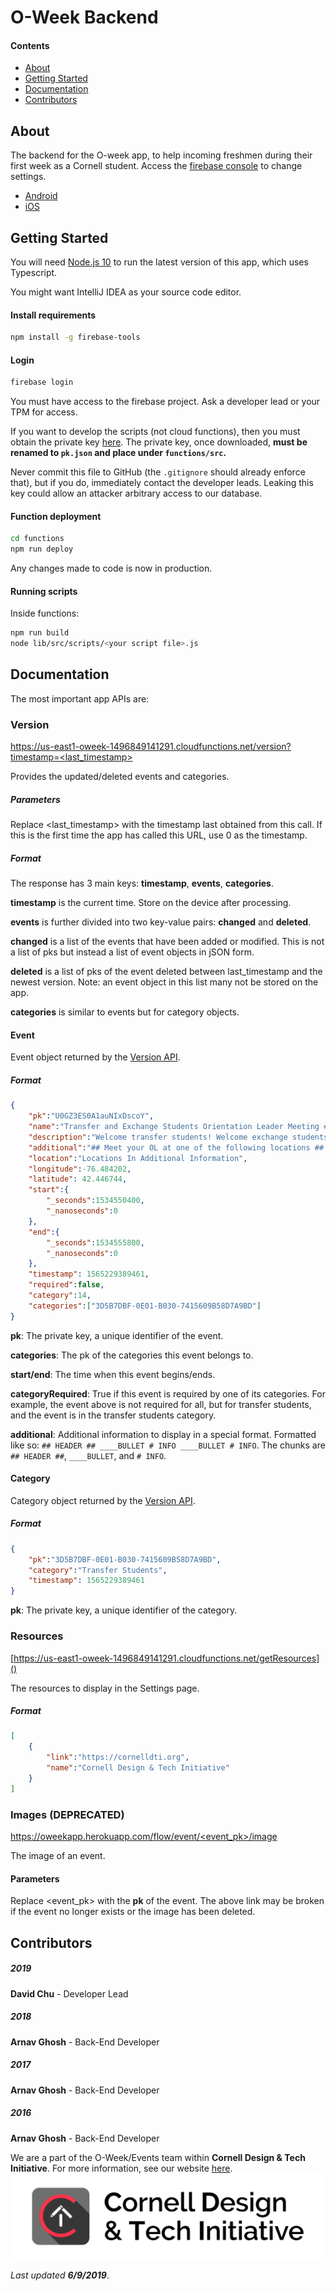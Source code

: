 O-Week Backend
======
#### Contents
  - [About](#about)
  - [Getting Started](#getting-started)
  - [Documentation](#documentation)
  - [Contributors](#contributors)
  
## About
The backend for the O-week app, to help incoming freshmen during their first week as a Cornell student. Access the [firebase console](https://console.firebase.google.com/u/0/project/oweek-1496849141291/overview) to change settings.
- [Android](https://github.com/cornell-dti/o-week-android)
- [iOS](https://github.com/cornell-dti/events-manager-ios)


## Getting Started
You will need [Node.js 10](https://nodejs.org/en/) to run the latest version of this app, which uses Typescript. 

You might want IntelliJ IDEA as your source code editor.

#### Install requirements
```bash
npm install -g firebase-tools
```

#### Login
```bash
firebase login
```

You must have access to the firebase project. Ask a developer lead or your TPM for access.

If you want to develop the scripts (not cloud functions), then you must obtain the private key [here](https://console.firebase.google.com/u/0/project/oweek-1496849141291/settings/serviceaccounts/adminsdk). The private key, once downloaded, **must be renamed to `pk.json` and place under `functions/src`.** 

Never commit this file to GitHub (the `.gitignore` should already enforce that), but if you do, immediately contact the developer leads. Leaking this key could allow an attacker arbitrary access to our database.

#### Function deployment
```bash
cd functions
npm run deploy
```
Any changes made to code is now in production.

#### Running scripts
Inside functions:
```bash
npm run build
node lib/src/scripts/<your script file>.js
```

## Documentation
The most important app APIs are:

### Version
[https://us-east1-oweek-1496849141291.cloudfunctions.net/version?timestamp=<last_timestamp>](https://us-east1-oweek-1496849141291.cloudfunctions.net/version?timestamp=0)

Provides the updated/deleted events and categories.

##### Parameters
Replace <last_timestamp> with the timestamp last obtained from this call. If this is the first time the app has called this URL, use 0 as the timestamp.

##### Format
The response has 3 main keys: **timestamp**, **events**, **categories**. 

**timestamp** is the current time. Store on the device after processing. 

**events** is further divided into two key-value pairs: **changed** and **deleted**.

**changed** is a list of the events that have been added or modified. This is not a 
list of pks but instead a list of event objects in jSON form.

**deleted** is a list of pks of the event deleted between last_timestamp and the newest version. Note: an event object in this list many not be stored on the app.

**categories** is similar to events but for category objects.


#### Event
Event object returned by the [Version API](#version).

##### Format
```json
{  
    "pk":"U0GZ3ES0A1auNIxDscoY",
    "name":"Transfer and Exchange Students Orientation Leader Meeting #1",
    "description":"Welcome transfer students! Welcome exchange students!",
    "additional":"## Meet your OL at one of the following locations ## ____ Architecture, Art, and Planning # Lobby, Goldwin Smith Hall ____ Arts and Sciences # 165 McGraw Hall",
    "location":"Locations In Additional Information",
    "longitude":-76.484202,
    "latitude": 42.446744,
    "start":{  
        "_seconds":1534550400,
        "_nanoseconds":0
    },
    "end":{  
        "_seconds":1534555800,
        "_nanoseconds":0
    },
    "timestamp": 1565229389461,
    "required":false,
    "category":14,
    "categories":["3D5B7DBF-0E01-B030-7415609B58D7A9BD"]
}
```

**pk**: The private key, a unique identifier of the event.

**categories**: The pk of the categories this event belongs to.

**start/end**: The time when this event begins/ends.

**categoryRequired**: True if this event is required by one of its categories. For example, the event above is not required for all, but for transfer students, and the event is in the transfer students category.

**additional**: Additional information to display in a special format. Formatted like so: `## HEADER ## ____BULLET # INFO ____BULLET # INFO`. The chunks are `## HEADER ##`, `____BULLET`, and `# INFO`.


#### Category
Category object returned by the [Version API](#version).

##### Format
```json
{  
    "pk":"3D5B7DBF-0E01-B030-7415609B58D7A9BD",
    "category":"Transfer Students",
    "timestamp": 1565229389461
}
```
**pk**: The private key, a unique identifier of the category.

### Resources
[https://us-east1-oweek-1496849141291.cloudfunctions.net/getResources]()

The resources to display in the Settings page.

##### Format
```json
[
    {  
        "link":"https://cornelldti.org",
        "name":"Cornell Design & Tech Initiative"
    }
]
```

### Images (DEPRECATED)
[https://oweekapp.herokuapp.com/flow/event/<event_pk>/image](https://oweekapp.herokuapp.com/flow/event/117/image)

The image of an event.

#### Parameters
Replace <event_pk> with the **pk** of the event. The above link may be broken if the event no longer exists or the image has been deleted.


## Contributors
##### 2019
**David Chu** - Developer Lead
##### 2018
**Arnav Ghosh** - Back-End Developer
##### 2017
**Arnav Ghosh** - Back-End Developer
##### 2016
**Arnav Ghosh** - Back-End Developer

We are a part of the O-Week/Events team within **Cornell Design & Tech Initiative**. For more information, see our website [here](https://cornelldti.org/).
<img src="https://raw.githubusercontent.com/cornell-dti/design/master/Branding/Wordmark/Dark%20Text/Transparent/Wordmark-Dark%20Text-Transparent%403x.png">

_Last updated **6/9/2019**_.